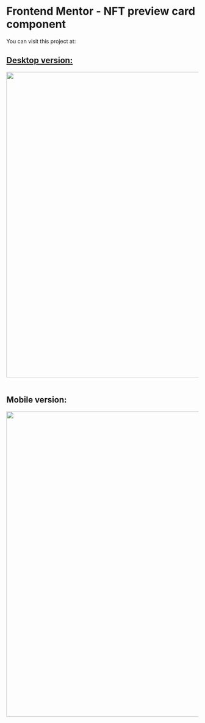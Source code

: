 # Frontend Mentor - NFT preview card component
You can visit this project at: <a href="https://matiasmass.github.io/card-eth.github.io/" target="_blank">

## Desktop version:
<p align="center">
<a href="https://postimg.cc/62kRPBZh" target="_blank"><img src="https://i.postimg.cc/qqRLzRMW/1.png" alt="1" width="1581" height="799"/></a><br/><br/>
</p>

## Mobile version:
<p align="center">
<a href="https://postimg.cc/N2RTqZ7v" target="_blank"><img src="https://i.postimg.cc/vTNv9s4T/2.png" alt="2"  width="1581" height="799"/></a><br/><br/>
</p>
